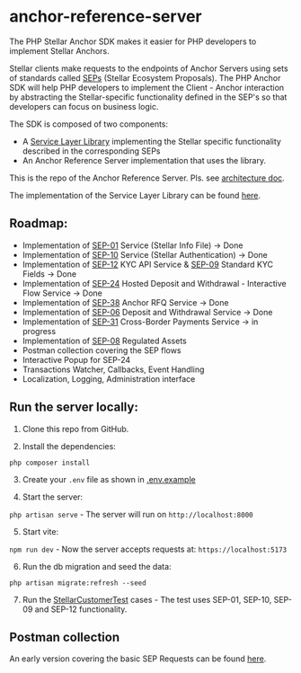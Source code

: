# anchor-reference-server

The PHP Stellar Anchor SDK makes it easier for PHP developers to implement Stellar Anchors.

Stellar clients make requests to the endpoints of Anchor Servers using sets of standards called [SEPs](https://developers.stellar.org/docs/fundamentals-and-concepts/stellar-ecosystem-proposals) (Stellar Ecosystem Proposals). The PHP Anchor SDK will help PHP developers to implement the Client - Anchor interaction by abstracting the Stellar-specific functionality defined in the SEP's so that developers can focus on business logic.

The SDK is composed of two components:
- A [Service Layer Library](https://github.com/Argo-Navis-Dev/php-anchor-sdk) implementing the Stellar specific functionality described in the corresponding SEPs
- An Anchor Reference Server implementation that uses the library.


This is the repo of the Anchor Reference Server. Pls. see [architecture doc](https://github.com/Argo-Navis-Dev/php-anchor-sdk/blob/main/docs/architecture.md).

The implementation of the Service Layer Library can be found [here](https://github.com/Argo-Navis-Dev/php-anchor-sdk).



## Roadmap:

- Implementation of [SEP-01](https://github.com/stellar/stellar-protocol/blob/master/ecosystem/sep-0001.md) Service (Stellar Info File) -> Done
- Implementation of [SEP-10](https://github.com/stellar/stellar-protocol/blob/master/ecosystem/sep-0010.md) Service (Stellar Authentication) -> Done
- Implementation of [SEP-12](https://github.com/stellar/stellar-protocol/blob/master/ecosystem/sep-0012.md) KYC API Service &  [SEP-09](https://github.com/stellar/stellar-protocol/blob/master/ecosystem/sep-0009.md) Standard KYC Fields -> Done
- Implementation of [SEP-24](https://github.com/stellar/stellar-protocol/blob/master/ecosystem/sep-0024.md) Hosted Deposit and Withdrawal - Interactive Flow Service -> Done
- Implementation of [SEP-38](https://github.com/stellar/stellar-protocol/blob/master/ecosystem/sep-0038.md) Anchor RFQ Service -> Done
- Implementation of [SEP-06](https://github.com/stellar/stellar-protocol/blob/master/ecosystem/sep-0006.md) Deposit and Withdrawal Service -> Done
- Implementation of [SEP-31](https://github.com/stellar/stellar-protocol/blob/master/ecosystem/sep-0031.md) Cross-Border Payments Service -> in progress
- Implementation of [SEP-08](https://github.com/stellar/stellar-protocol/blob/master/ecosystem/sep-0008.md) Regulated Assets
- Postman collection covering the SEP flows
- Interactive Popup for SEP-24
- Transactions Watcher, Callbacks, Event Handling
- Localization, Logging, Administration interface


## Run the server locally:

1. Clone this repo from GitHub.

2. Install the dependencies: 

`php composer install`

3. Create your `.env` file as shown in [.env.example](https://github.com/Argo-Navis-Dev/anchor-reference-server/blob/main/.env.example)

4. Start the server:

`php artisan serve` - The server will run on `http://localhost:8000`

5. Start vite:

`npm run dev` - Now the server accepts requests at: `https://localhost:5173`

6. Run the db migration and seed the data:

`php artisan migrate:refresh --seed`

7. Run the [StellarCustomerTest](https://github.com/Argo-Navis-Dev/anchor-reference-server/blob/main/tests/Unit/StellarCustomerTest.php) cases - The test uses SEP-01, SEP-10, SEP-09 and SEP-12 functionality. 


## Postman collection

An early version covering the basic SEP Requests can be found [here](https://github.com/Argo-Navis-Dev/anchor-reference-server/tree/main/docs). 
